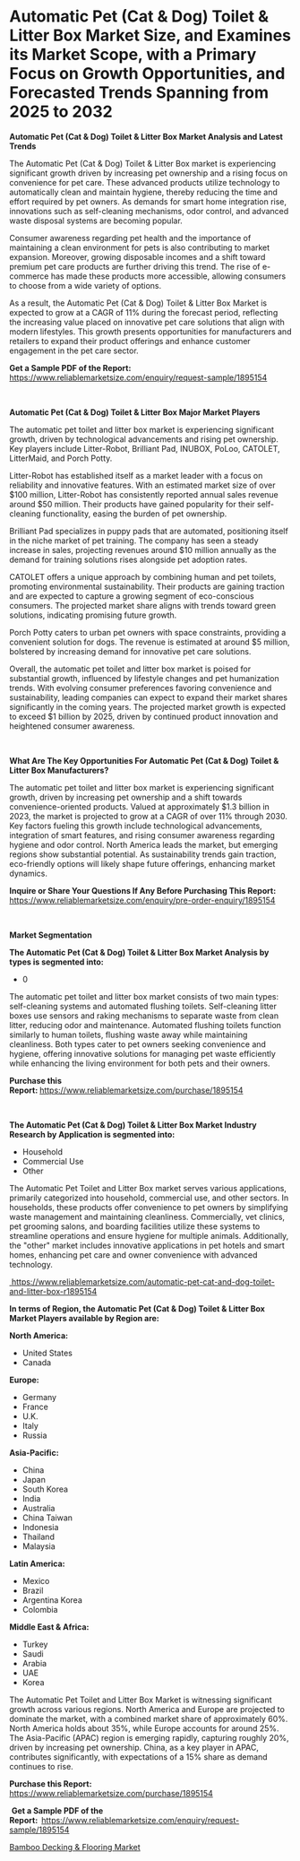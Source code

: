<p><h1>Automatic Pet (Cat & Dog) Toilet & Litter Box Market Size, and Examines its Market Scope, with a Primary Focus on Growth Opportunities, and Forecasted Trends Spanning from 2025 to 2032</h1></p><p><strong>Automatic Pet (Cat & Dog) Toilet & Litter Box Market Analysis and Latest Trends</strong></p>
<p><p>The Automatic Pet (Cat & Dog) Toilet & Litter Box market is experiencing significant growth driven by increasing pet ownership and a rising focus on convenience for pet care. These advanced products utilize technology to automatically clean and maintain hygiene, thereby reducing the time and effort required by pet owners. As demands for smart home integration rise, innovations such as self-cleaning mechanisms, odor control, and advanced waste disposal systems are becoming popular. </p><p>Consumer awareness regarding pet health and the importance of maintaining a clean environment for pets is also contributing to market expansion. Moreover, growing disposable incomes and a shift toward premium pet care products are further driving this trend. The rise of e-commerce has made these products more accessible, allowing consumers to choose from a wide variety of options. </p><p>As a result, the Automatic Pet (Cat & Dog) Toilet & Litter Box Market is expected to grow at a CAGR of 11% during the forecast period, reflecting the increasing value placed on innovative pet care solutions that align with modern lifestyles. This growth presents opportunities for manufacturers and retailers to expand their product offerings and enhance customer engagement in the pet care sector.</p></p>
<p><strong>Get a Sample PDF of the Report:&nbsp;</strong> <a href="https://www.reliablemarketsize.com/enquiry/request-sample/1895154?utm_campaign=2945&utm_medium=2&utm_source=Github&utm_content=ia&utm_term=06042025&utm_id=automatic-pet-cat-dog-toilet-litter-box">https://www.reliablemarketsize.com/enquiry/request-sample/1895154</a></p>
<p>&nbsp;</p>
<p><strong>Automatic Pet (Cat & Dog) Toilet & Litter Box Major Market Players</strong></p>
<p><p>The automatic pet toilet and litter box market is experiencing significant growth, driven by technological advancements and rising pet ownership. Key players include Litter-Robot, Brilliant Pad, INUBOX, PoLoo, CATOLET, LitterMaid, and Porch Potty.</p><p>Litter-Robot has established itself as a market leader with a focus on reliability and innovative features. With an estimated market size of over $100 million, Litter-Robot has consistently reported annual sales revenue around $50 million. Their products have gained popularity for their self-cleaning functionality, easing the burden of pet ownership.</p><p>Brilliant Pad specializes in puppy pads that are automated, positioning itself in the niche market of pet training. The company has seen a steady increase in sales, projecting revenues around $10 million annually as the demand for training solutions rises alongside pet adoption rates.</p><p>CATOLET offers a unique approach by combining human and pet toilets, promoting environmental sustainability. Their products are gaining traction and are expected to capture a growing segment of eco-conscious consumers. The projected market share aligns with trends toward green solutions, indicating promising future growth.</p><p>Porch Potty caters to urban pet owners with space constraints, providing a convenient solution for dogs. The revenue is estimated at around $5 million, bolstered by increasing demand for innovative pet care solutions.</p><p>Overall, the automatic pet toilet and litter box market is poised for substantial growth, influenced by lifestyle changes and pet humanization trends. With evolving consumer preferences favoring convenience and sustainability, leading companies can expect to expand their market shares significantly in the coming years. The projected market growth is expected to exceed $1 billion by 2025, driven by continued product innovation and heightened consumer awareness.</p></p>
<p>&nbsp;</p>
<p><strong>What Are The Key Opportunities For Automatic Pet (Cat & Dog) Toilet & Litter Box Manufacturers?</strong></p>
<p><p>The automatic pet toilet and litter box market is experiencing significant growth, driven by increasing pet ownership and a shift towards convenience-oriented products. Valued at approximately $1.3 billion in 2023, the market is projected to grow at a CAGR of over 11% through 2030. Key factors fueling this growth include technological advancements, integration of smart features, and rising consumer awareness regarding hygiene and odor control. North America leads the market, but emerging regions show substantial potential. As sustainability trends gain traction, eco-friendly options will likely shape future offerings, enhancing market dynamics.</p></p>
<p><strong>Inquire or Share Your Questions If Any Before Purchasing This Report:</strong> <a href="https://www.reliablemarketsize.com/enquiry/pre-order-enquiry/1895154?utm_campaign=2945&utm_medium=2&utm_source=Github&utm_content=ia&utm_term=06042025&utm_id=automatic-pet-cat-dog-toilet-litter-box">https://www.reliablemarketsize.com/enquiry/pre-order-enquiry/1895154</a></p>
<p>&nbsp;</p>
<p><strong>Market Segmentation</strong></p>
<p><strong>The Automatic Pet (Cat & Dog) Toilet & Litter Box Market Analysis by types is segmented into:</strong></p>
<p><ul><li>0</li></ul></p>
<p><p>The automatic pet toilet and litter box market consists of two main types: self-cleaning systems and automated flushing toilets. Self-cleaning litter boxes use sensors and raking mechanisms to separate waste from clean litter, reducing odor and maintenance. Automated flushing toilets function similarly to human toilets, flushing waste away while maintaining cleanliness. Both types cater to pet owners seeking convenience and hygiene, offering innovative solutions for managing pet waste efficiently while enhancing the living environment for both pets and their owners.</p></p>
<p><strong>Purchase this Report:&nbsp;</strong><a href="https://www.reliablemarketsize.com/purchase/1895154?utm_campaign=2945&utm_medium=2&utm_source=Github&utm_content=ia&utm_term=06042025&utm_id=automatic-pet-cat-dog-toilet-litter-box">https://www.reliablemarketsize.com/purchase/1895154</a></p>
<p>&nbsp;</p>
<p><strong>The Automatic Pet (Cat & Dog) Toilet & Litter Box Market Industry Research by Application is segmented into:</strong></p>
<p><ul><li>Household</li><li>Commercial Use</li><li>Other</li></ul></p>
<p><p>The Automatic Pet Toilet and Litter Box market serves various applications, primarily categorized into household, commercial use, and other sectors. In households, these products offer convenience to pet owners by simplifying waste management and maintaining cleanliness. Commercially, vet clinics, pet grooming salons, and boarding facilities utilize these systems to streamline operations and ensure hygiene for multiple animals. Additionally, the "other" market includes innovative applications in pet hotels and smart homes, enhancing pet care and owner convenience with advanced technology.</p></p>
<p><a href="https://www.reliablemarketsize.com/automatic-pet-cat-and-dog-toilet-and-litter-box-r1895154?utm_campaign=2945&utm_medium=2&utm_source=Github&utm_content=ia&utm_term=06042025&utm_id=automatic-pet-cat-dog-toilet-litter-box">&nbsp;https://www.reliablemarketsize.com/automatic-pet-cat-and-dog-toilet-and-litter-box-r1895154</a></p>
<p><strong>In terms of Region, the Automatic Pet (Cat & Dog) Toilet & Litter Box Market Players available by Region are:</strong></p>
<p>
    <p> <strong> North America: </strong>
        <ul>
            <li>United States</li>
            <li>Canada</li>
        </ul>
        </p> 
    <p> <strong> Europe: </strong>
        <ul>
            <li>Germany</li>
            <li>France</li>
            <li>U.K.</li>
            <li>Italy</li>
            <li>Russia</li>
        </ul>
        </p> 
    <p> <strong> Asia-Pacific: </strong>
        <ul>
            <li>China</li>
            <li>Japan</li>
            <li>South Korea</li>
            <li>India</li>
            <li>Australia</li>
            <li>China Taiwan</li>
            <li>Indonesia</li>
            <li>Thailand</li>
            <li>Malaysia</li>
        </ul>
        </p> 
    <p> <strong> Latin America: </strong>
        <ul>
            <li>Mexico</li>
            <li>Brazil</li>
            <li>Argentina Korea</li>
            <li>Colombia</li>
        </ul>
        </p> 
    <p> <strong> Middle East & Africa: </strong>
        <ul>
            <li>Turkey</li>
            <li>Saudi</li>
            <li>Arabia</li>
            <li>UAE</li>
            <li>Korea</li>
        </ul>
    </p>
    </p>
<p><p>The Automatic Pet Toilet and Litter Box Market is witnessing significant growth across various regions. North America and Europe are projected to dominate the market, with a combined market share of approximately 60%. North America holds about 35%, while Europe accounts for around 25%. The Asia-Pacific (APAC) region is emerging rapidly, capturing roughly 20%, driven by increasing pet ownership. China, as a key player in APAC, contributes significantly, with expectations of a 15% share as demand continues to rise.</p></p>
<p><strong>Purchase this Report: </strong><a href="https://www.reliablemarketsize.com/purchase/1895154?utm_campaign=2945&utm_medium=2&utm_source=Github&utm_content=ia&utm_term=06042025&utm_id=automatic-pet-cat-dog-toilet-litter-box">https://www.reliablemarketsize.com/purchase/1895154</a></p>
<p>&nbsp;<strong>Get a Sample PDF of the Report:&nbsp;&nbsp;</strong><a href="https://www.reliablemarketsize.com/enquiry/request-sample/1895154?utm_campaign=2945&utm_medium=2&utm_source=Github&utm_content=ia&utm_term=06042025&utm_id=automatic-pet-cat-dog-toilet-litter-box">https://www.reliablemarketsize.com/enquiry/request-sample/1895154</a></p>
<p><strong></strong></p>
<p><p><a href="https://github.com/penglatilles/Market-Research-Report-List-1/blob/main/bamboo-decking-flooring-market.md?utm_campaign=2945&utm_medium=2&utm_source=Github&utm_content=ia&utm_term=06042025&utm_id=automatic-pet-cat-dog-toilet-litter-box">Bamboo Decking & Flooring Market</a></p></p>